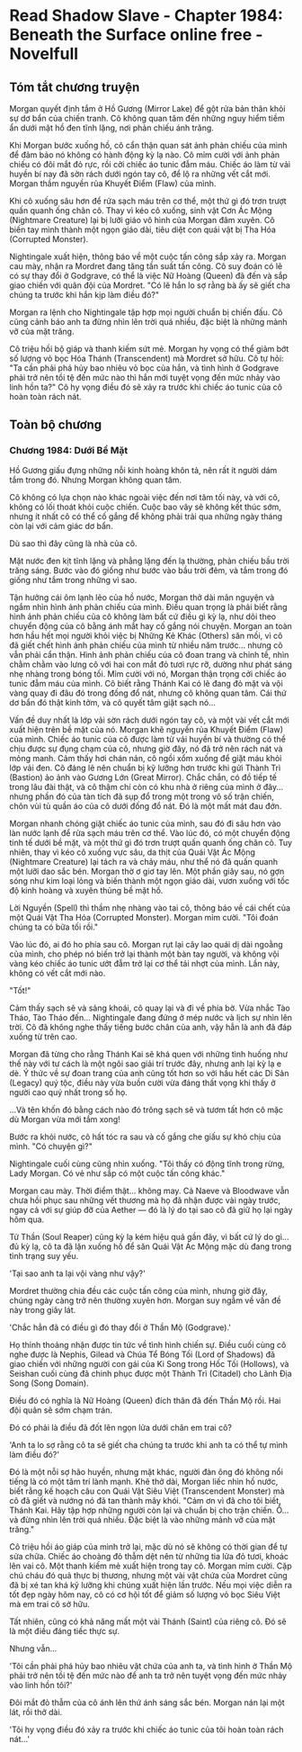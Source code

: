 # Read Shadow Slave - Chapter 1984: Beneath the Surface online free - Novelfull

## Tóm tắt chương truyện

Morgan quyết định tắm ở Hồ Gương (Mirror Lake) để gột rửa bản thân khỏi sự dơ bẩn của chiến tranh. Cô không quan tâm đến những nguy hiểm tiềm ẩn dưới mặt hồ đen tĩnh lặng, nơi phản chiếu ánh trăng.

Khi Morgan bước xuống hồ, cô cẩn thận quan sát ảnh phản chiếu của mình để đảm bảo nó không có hành động kỳ lạ nào. Cô mỉm cười với ảnh phản chiếu có đôi mắt đỏ rực, rồi cởi chiếc áo tunic đẫm máu. Chiếc áo làm từ vải huyền bí nay đã sờn rách dưới ngón tay cô, để lộ ra những vết cắt mới. Morgan thầm nguyền rủa Khuyết Điểm (Flaw) của mình.

Khi cô xuống sâu hơn để rửa sạch máu trên cơ thể, một thứ gì đó trơn trượt quấn quanh ống chân cô. Thay vì kéo cô xuống, sinh vật Cơn Ác Mộng (Nightmare Creature) lại bị lưỡi giáo vô hình của Morgan đâm xuyên. Cô biến tay mình thành một ngọn giáo dài, tiêu diệt con quái vật bị Tha Hóa (Corrupted Monster).

Nightingale xuất hiện, thông báo về một cuộc tấn công sắp xảy ra. Morgan cau mày, nhận ra Mordret đang tăng tần suất tấn công. Cô suy đoán có lẽ có sự thay đổi ở Godgrave, có thể là việc Nữ Hoàng (Queen) đã đến và sắp giao chiến với quân đội của Mordret. "Có lẽ hắn lo sợ rằng bà ấy sẽ giết cha chúng ta trước khi hắn kịp làm điều đó?"

Morgan ra lệnh cho Nightingale tập hợp mọi người chuẩn bị chiến đấu. Cô cũng cảnh báo anh ta đừng nhìn lên trời quá nhiều, đặc biệt là những mảnh vỡ của mặt trăng.

Cô triệu hồi bộ giáp và thanh kiếm sứt mẻ. Morgan hy vọng có thể giảm bớt số lượng vỏ bọc Hóa Thánh (Transcendent) mà Mordret sở hữu. Cô tự hỏi: "Ta cần phải phá hủy bao nhiêu vỏ bọc của hắn, và tình hình ở Godgrave phải trở nên tồi tệ đến mức nào thì hắn mới tuyệt vọng đến mức nhảy vào linh hồn ta?" Cô hy vọng điều đó sẽ xảy ra trước khi chiếc áo tunic của cô hoàn toàn rách nát.

## Toàn bộ chương

### Chương 1984: Dưới Bề Mặt

Hồ Gương giấu đựng những nỗi kinh hoàng khôn tả, nên rất ít người dám tắm trong đó. Nhưng Morgan không quan tâm.

Cô không có lựa chọn nào khác ngoài việc đến nơi tăm tối này, và với cô, không có lối thoát khỏi cuộc chiến. Cuộc bao vây sẽ không kết thúc sớm, nhưng ít nhất cô có thể cố gắng để không phải trải qua những ngày tháng còn lại với cảm giác dơ bẩn.

Dù sao thì đây cũng là nhà của cô.

Mặt nước đen kịt tĩnh lặng và phẳng lặng đến lạ thường, phản chiếu bầu trời trăng sáng. Bước vào đó giống như bước vào bầu trời đêm, và tắm trong đó giống như tắm trong những vì sao.

Tận hưởng cái ôm lạnh lẽo của hồ nước, Morgan thở dài mãn nguyện và ngắm nhìn hình ảnh phản chiếu của mình. Điều quan trọng là phải biết rằng hình ảnh phản chiếu của cô không làm bất cứ điều gì kỳ lạ, như dõi theo chuyển động của cô bằng ánh mắt hay cố gắng nói chuyện. Morgan an toàn hơn hầu hết mọi người khỏi việc bị Những Kẻ Khác (Others) săn mồi, vì cô đã giết chết hình ảnh phản chiếu của mình từ nhiều năm trước... nhưng cô vẫn phải cẩn thận. Hình ảnh phản chiếu của cô đoan trang và chỉnh tề, nhìn chằm chằm vào lưng cô với hai con mắt đỏ tươi rực rỡ, dường như phát sáng nhẹ nhàng trong bóng tối. Mỉm cười với nó, Morgan thận trọng cởi chiếc áo tunic đẫm máu của mình. Cô biết rằng Thánh Kai có lẽ đang đỏ mặt và vội vàng quay đi đâu đó trong đống đổ nát, nhưng cô không quan tâm. Cái thứ dơ bẩn đó thật kinh tởm, và cô quyết tâm giặt sạch nó...

Vấn đề duy nhất là lớp vải sờn rách dưới ngón tay cô, và một vài vết cắt mới xuất hiện trên bề mặt của nó. Morgan khẽ nguyền rủa Khuyết Điểm (Flaw) của mình. Chiếc áo tunic của cô được làm từ vải huyền bí và thường có thể chịu được sự đụng chạm của cô, nhưng giờ đây, nó đã trở nên rách nát và mỏng manh. Cảm thấy hơi chán nản, cô ngồi xổm xuống để giặt máu khỏi lớp vải đen. Cô đáng lẽ nên chuẩn bị kỹ lưỡng hơn trước khi gửi Thành Trì (Bastion) ảo ảnh vào Gương Lớn (Great Mirror). Chắc chắn, có đồ tiếp tế trong lâu đài thật, và cô thậm chí còn có khu nhà ở riêng của mình ở đây... nhưng phần đó của tàn tích đã sụp đổ trong một trong vô số trận chiến, chôn vùi tủ quần áo của cô dưới đống đổ nát. Đó là một mất mát đau đớn.

Morgan nhanh chóng giặt chiếc áo tunic của mình, sau đó đi sâu hơn vào làn nước lạnh để rửa sạch máu trên cơ thể. Vào lúc đó, có một chuyển động tinh tế dưới bề mặt, và một thứ gì đó trơn trượt quấn quanh ống chân cô. Tuy nhiên, thay vì kéo cô xuống vực sâu, da thịt của Quái Vật Ác Mộng (Nightmare Creature) lại tách ra và chảy máu, như thể nó đã quấn quanh một lưỡi dao sắc bén. Morgan thờ ơ giơ tay lên. Một phần giây sau, nó gợn sóng như kim loại lỏng và biến thành một ngọn giáo dài, vươn xuống với tốc độ kinh hoàng và xuyên thủng bề mặt hồ.

Lời Nguyền (Spell) thì thầm nhẹ nhàng vào tai cô, thông báo về cái chết của một Quái Vật Tha Hóa (Corrupted Monster). Morgan mỉm cười. "Tôi đoán chúng ta có bữa tối rồi."

Vào lúc đó, ai đó ho phía sau cô. Morgan rụt lại cây lao quái dị dài ngoằng của mình, cho phép nó biến trở lại thành một bàn tay người, và không vội vàng kéo chiếc áo tunic ướt đẫm trở lại cơ thể tái nhợt của mình. Lần này, không có vết cắt mới nào.

"Tốt!"

Cảm thấy sạch sẽ và sảng khoái, cô quay lại và đi về phía bờ. Vừa nhắc Tào Tháo, Tào Tháo đến... Nightingale đang đứng ở mép nước và lịch sự nhìn lên trời. Cô đã không nghe thấy tiếng bước chân của anh, vậy hẳn là anh đã đáp xuống từ trên cao.

Morgan đã từng cho rằng Thánh Kai sẽ khá quen với những tình huống như thế này với tư cách là một ngôi sao giải trí trước đây, nhưng anh lại kỳ lạ e dè. Ý thức về sự đoan trang của anh cũng tốt hơn so với hầu hết các Di Sản (Legacy) quý tộc, điều này vừa buồn cười vừa đáng thất vọng khi thấy ở người cao quý nhất trong số họ.

...Và tên khốn đó bằng cách nào đó trông sạch sẽ và tươm tất hơn cô mặc dù Morgan vừa mới tắm xong!

Bước ra khỏi nước, cô hất tóc ra sau và cố gắng che giấu sự khó chịu của mình. "Có chuyện gì?"

Nightingale cuối cùng cũng nhìn xuống. "Tôi thấy có động tĩnh trong rừng, Lady Morgan. Có vẻ như sắp có một cuộc tấn công khác."

Morgan cau mày. Thời điểm thật... không may. Cả Naeve và Bloodwave vẫn chưa hồi phục sau những vết thương mà họ đã nhận được vài ngày trước, ngay cả với sự giúp đỡ của Aether — đó là lý do tại sao cô đã giữ họ lại ngày hôm qua.

Tử Thần (Soul Reaper) cũng kỳ lạ kém hiệu quả gần đây, vì bất cứ lý do gì... đủ kỳ lạ, cô ta đã lặn xuống hồ để săn Quái Vật Ác Mộng mặc dù đang trong tình trạng suy yếu.

'Tại sao anh ta lại vội vàng như vậy?'

Mordret thường chia đều các cuộc tấn công của mình, nhưng giờ đây, chúng ngày càng trở nên thường xuyên hơn. Morgan suy ngẫm về vấn đề này trong giây lát.

'Chắc hẳn đã có điều gì đó thay đổi ở Thần Mộ (Godgrave).'

Họ thỉnh thoảng nhận được tin tức về tình hình chiến sự. Điều cuối cùng cô nghe được là Nephis, Gilead và Chúa Tể Bóng Tối (Lord of Shadows) đã giao chiến với những người con gái của Ki Song trong Hốc Tối (Hollows), và Seishan cuối cùng đã chinh phục được một Thành Trì (Citadel) cho Lãnh Địa Song (Song Domain).

Điều đó có nghĩa là Nữ Hoàng (Queen) đích thân đã đến Thần Mộ rồi. Hai đội quân sẽ sớm chạm trán.

Đó có phải là điều đã đốt lên ngọn lửa dưới chân em trai cô?

'Anh ta lo sợ rằng cô ta sẽ giết cha chúng ta trước khi anh ta có thể tự mình làm điều đó?'

Đó là một nỗi sợ hão huyền, nhưng mặt khác, người đàn ông đó không nổi tiếng là có một tâm trí lành mạnh. Khẽ thở dài, Morgan liếc nhìn hồ nước, biết rằng kế hoạch câu con Quái Vật Siêu Việt (Transcendent Monster) mà cô đã giết và nướng nó đã tan thành mây khói. "Cảm ơn vì đã cho tôi biết, Thánh Kai. Hãy tập hợp những người còn lại và chuẩn bị cho trận chiến. Ồ... và đừng nhìn lên trời quá nhiều. Đặc biệt là vào những mảnh vỡ của mặt trăng."

Cô triệu hồi áo giáp của mình trở lại, mặc dù nó sẽ không có thời gian để tự sửa chữa. Chiếc áo choàng đỏ thẫm dệt nên từ những tia lửa đỏ tươi, khoác lên vai cô. Một thanh kiếm mẻ xuất hiện trong tay cô. Morgan mỉm cười. Cặp chú cháu đó quả thực bị thương, nhưng một vài vật chứa của Mordret cũng đã bị xé tan khá kỹ lưỡng khi chúng xuất hiện lần trước. Nếu mọi việc diễn ra tốt đẹp ngày hôm nay, cô có cơ hội tốt để giảm số lượng vỏ bọc Siêu Việt mà em trai cô sở hữu.

Tất nhiên, cũng có khả năng mất một vài Thánh (Saint) của riêng cô. Đó sẽ là một điều đáng tiếc thực sự.

Nhưng vẫn...

'Tôi cần phải phá hủy bao nhiêu vật chứa của anh ta, và tình hình ở Thần Mộ phải trở nên tồi tệ đến mức nào để anh ta trở nên tuyệt vọng đến mức nhảy vào linh hồn tôi?'

Đôi mắt đỏ thẫm của cô ánh lên thứ ánh sáng sắc bén. Morgan nán lại một lát, rồi thở dài.

'Tôi hy vọng điều đó xảy ra trước khi chiếc áo tunic của tôi hoàn toàn rách nát...'